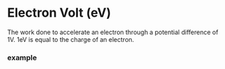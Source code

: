 # Electron Volt (eV)
The work done to accelerate an electron through a potential difference of 1V. 1eV is equal to the charge of an electron.

### example 
